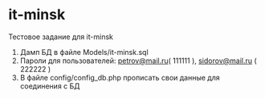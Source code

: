 # it-minsk
Тестовое задание для it-minsk
1. Дамп БД в файле Models/it-minsk.sql
2. Пароли для пользователей: petrov@mail.ru( 111111 ), sidorov@mail.ru ( 222222 )
3. В файле config/config_db.php прописать свои данные для соединения с БД

